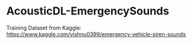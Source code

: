 # AcousticDL-EmergencySounds


Training Dataset from Kaggle:  https://www.kaggle.com/vishnu0399/emergency-vehicle-siren-sounds
